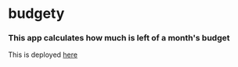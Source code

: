 # budgety

### This app calculates how much is left of a month's budget

This is deployed [here](https://vercettizarak.github.io/budgety/)

